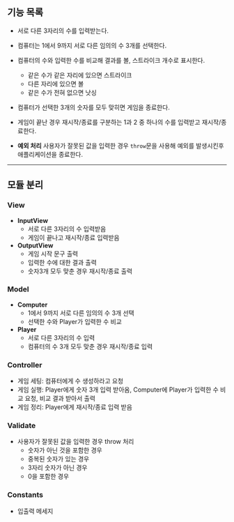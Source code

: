 ## 기능 목록

- 서로 다른 3자리의 수를 입력받는다.
- 컴퓨터는 1에서 9까지 서로 다른 임의의 수 3개를 선택한다.
- 컴퓨터의 수와 입력한 수를 비교해 결과를 볼, 스트라이크 개수로 표시한다.

  - 같은 수가 같은 자리에 있으면 스트라이크
  - 다른 자리에 있으면 볼
  - 같은 수가 전혀 없으면 낫싱

- 컴퓨터가 선택한 3개의 숫자를 모두 맞히면 게임을 종료한다.
- 게임이 끝난 경우 재시작/종료를 구분하는 1과 2 중 하나의 수를 입력받고 재시작/종료한다.
- **예외 처리** 사용자가 잘못된 값을 입력한 경우 `throw`문을 사용해 예외를 발생시킨후 애플리케이션을 종료한다.

---

## 모듈 분리

### View

- **InputView**
  - 서로 다른 3자리의 수 입력받음
  - 게임이 끝나고 재시작/종료 입력받음
- **OutputView**
  - 게임 시작 문구 출력
  - 입력한 수에 대한 결과 출력
  - 숫자3개 모두 맞춘 경우 재시작/종료 출력

### Model

- **Computer**
  - 1에서 9까지 서로 다른 임의의 수 3개 선택
  - 선택한 수와 Player가 입력한 수 비교
- **Player**
  - 서로 다른 3자리의 수 입력
  - 컴퓨터의 수 3개 모두 맞춘 경우 재시작/종료 입력

### Controller

- 게임 세팅: 컴퓨터에게 수 생성하라고 요청
- 게임 실행: Player에게 숫자 3개 입력 받아옴, Computer에 Player가 입력한 수 비교 요청, 비교 결과 받아서 출력
- 게임 정리: Player에게 재시작/종료 입력 받음

### Validate

- 사용자가 잘못된 값을 입력한 경우 throw 처리
  - 숫자가 아닌 것을 포함한 경우
  - 중복된 숫자가 있는 경우
  - 3자리 숫자가 아닌 경우
  - 0을 포함한 경우

### Constants

- 입출력 메세지
